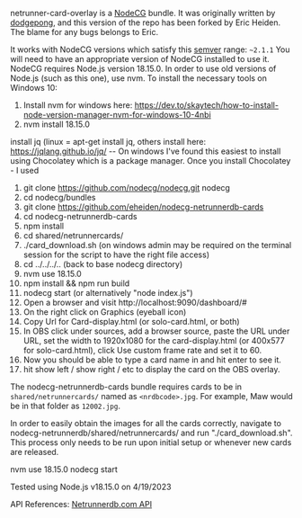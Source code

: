 netrunner-card-overlay is a [NodeCG](http://github.com/nodecg/nodecg) bundle.
It was originally written by [dodgepong](https://github.com/dodgepong/nodecg-netrunnerdb-cards), and this version of the repo has been forked by Eric Heiden. The blame for any bugs belongs to Eric.

It works with NodeCG versions which satisfy this [semver](https://docs.npmjs.com/getting-started/semantic-versioning) range: `~2.1.1`
You will need to have an appropriate version of NodeCG installed to use it.
NodeCG requires Node.js version 18.15.0. In order to use old versions of Node.js (such as this one), use nvm.
To install the necessary tools on Windows 10:
1. Install nvm for windows here: https://dev.to/skaytech/how-to-install-node-version-manager-nvm-for-windows-10-4nbi
2. nvm install 18.15.0

install jq (linux = apt-get install jq, others install here: https://jqlang.github.io/jq/
-- On windows I've found this easiest to install using Chocolatey which is a package manager. Once you install Chocolatey - I used

1. git clone https://github.com/nodecg/nodecg.git nodecg
2. cd nodecg/bundles
3. git clone https://github.com/eheiden/nodecg-netrunnerdb-cards
4. cd nodecg-netrunnerdb-cards
5. npm install
6. cd shared/netrunnercards/
7. ./card_download.sh (on windows admin may be required on the terminal session for the script to have the right file access)
8. cd ../../../.. (back to base nodecg directory)
9. nvm use 18.15.0
10. npm install && npm run build
11. nodecg start (or alternatively "node index.js")
12. Open a browser and visit http://localhost:9090/dashboard/#
13. On the right click on Graphics (eyeball icon)
14. Copy Url for Card-display.html (or solo-card.html, or both)
15. In OBS click under sources, add a browser source, paste the URL under URL, set the width to 1920x1080 for the card-display.html (or 400x577 for solo-card.html), click Use custom frame rate and set it to 60.
16. Now you should be able to type a card name in and hit enter to see it.
17. hit show left / show right / etc to display the card on the OBS overlay.

The nodecg-netrunnerdb-cards bundle requires cards to be in `shared/netrunnercards/` named as `<nrdbcode>.jpg`. For example, Maw would be in that folder as `12002.jpg`.

In order to easily obtain the images for all the cards correctly, navigate to nodecg-netrunnerdb/shared/netrunnercards/ and run "./card_download.sh". This process only needs to be run upon initial setup or whenever new cards are released.

nvm use 18.15.0
nodecg start

Tested using Node.js v18.15.0 on 4/19/2023

API References:
[Netrunnerdb.com API](https://netrunnerdb.com/api/doc)

